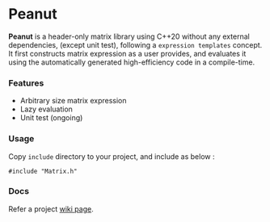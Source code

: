 # Peanut
**Peanut** is a header-only matrix library using C++20 without any external dependencies, (except unit test), following a `expression templates` concept. It first constructs matrix expression as a user provides, and evaluates it using the automatically generated high-efficiency code in a compile-time.

### Features
- Arbitrary size matrix expression
- Lazy evaluation
- Unit test (ongoing)

### Usage
Copy `include` directory to your project, and include as below :

    #include "Matrix.h"

### Docs

Refer a project [wiki page](https://github.com/pjessesco/peanut/wiki).

